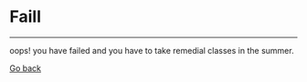 # Faill
-----
oops! you have failed and you have to take remedial classes in the summer.


[Go back](../reportcard)
